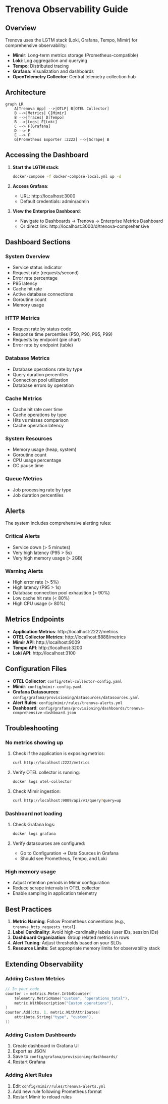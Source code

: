 <!--
Copyright 2023-2025 Eric Moss
Licensed under FSL-1.1-ALv2 (Functional Source License 1.1, Apache 2.0 Future)
Full license: https://github.com/emoss08/Trenova/blob/master/LICENSE.md-->
# Trenova Observability Guide

## Overview

Trenova uses the LGTM stack (Loki, Grafana, Tempo, Mimir) for comprehensive observability:

- **Mimir**: Long-term metrics storage (Prometheus-compatible)
- **Loki**: Log aggregation and querying
- **Tempo**: Distributed tracing
- **Grafana**: Visualization and dashboards
- **OpenTelemetry Collector**: Central telemetry collection hub

## Architecture

```mermaid
graph LR
    A[Trenova App] -->|OTLP| B[OTEL Collector]
    B -->|Metrics| C[Mimir]
    B -->|Traces| D[Tempo]
    B -->|Logs| E[Loki]
    C --> F[Grafana]
    D --> F
    E --> F
    G[Prometheus Exporter :2222] -->|Scrape| B
```

## Accessing the Dashboard

1. **Start the LGTM stack**:
   ```bash
   docker-compose -f docker-compose-local.yml up -d
   ```

2. **Access Grafana**:
   - URL: http://localhost:3000
   - Default credentials: admin/admin

3. **View the Enterprise Dashboard**:
   - Navigate to Dashboards → Trenova → Enterprise Metrics Dashboard
   - Or direct link: http://localhost:3000/d/trenova-comprehensive

## Dashboard Sections

### System Overview
- Service status indicator
- Request rate (requests/second)
- Error rate percentage
- P95 latency
- Cache hit rate
- Active database connections
- Goroutine count
- Memory usage

### HTTP Metrics
- Request rate by status code
- Response time percentiles (P50, P90, P95, P99)
- Requests by endpoint (pie chart)
- Error rate by endpoint (table)

### Database Metrics
- Database operations rate by type
- Query duration percentiles
- Connection pool utilization
- Database errors by operation

### Cache Metrics
- Cache hit rate over time
- Cache operations by type
- Hits vs misses comparison
- Cache operation latency

### System Resources
- Memory usage (heap, system)
- Goroutine count
- CPU usage percentage
- GC pause time

### Queue Metrics
- Job processing rate by type
- Job duration percentiles

## Alerts

The system includes comprehensive alerting rules:

### Critical Alerts
- Service down (> 5 minutes)
- Very high latency (P95 > 5s)
- Very high memory usage (> 2GB)

### Warning Alerts
- High error rate (> 5%)
- High latency (P95 > 1s)
- Database connection pool exhaustion (> 90%)
- Low cache hit rate (< 80%)
- High CPU usage (> 80%)

## Metrics Endpoints

- **Application Metrics**: http://localhost:2222/metrics
- **OTEL Collector Metrics**: http://localhost:8888/metrics
- **Mimir API**: http://localhost:9009
- **Tempo API**: http://localhost:3200
- **Loki API**: http://localhost:3100

## Configuration Files

- **OTEL Collector**: `config/otel-collector-config.yaml`
- **Mimir**: `config/mimir-config.yaml`
- **Grafana Datasources**: `config/grafana/provisioning/datasources/datasources.yaml`
- **Alert Rules**: `config/mimir/rules/trenova-alerts.yml`
- **Dashboard**: `config/grafana/provisioning/dashboards/trenova-comprehensive-dashboard.json`

## Troubleshooting

### No metrics showing up
1. Check if the application is exposing metrics:
   ```bash
   curl http://localhost:2222/metrics
   ```

2. Verify OTEL collector is running:
   ```bash
   docker logs otel-collector
   ```

3. Check Mimir ingestion:
   ```bash
   curl http://localhost:9009/api/v1/query?query=up
   ```

### Dashboard not loading
1. Check Grafana logs:
   ```bash
   docker logs grafana
   ```

2. Verify datasources are configured:
   - Go to Configuration → Data Sources in Grafana
   - Should see Prometheus, Tempo, and Loki

### High memory usage
- Adjust retention periods in Mimir configuration
- Reduce scrape intervals in OTEL collector
- Enable sampling in application telemetry

## Best Practices

1. **Metric Naming**: Follow Prometheus conventions (e.g., `trenova_http_requests_total`)
2. **Label Cardinality**: Avoid high-cardinality labels (user IDs, session IDs)
3. **Dashboard Organization**: Group related metrics in rows
4. **Alert Tuning**: Adjust thresholds based on your SLOs
5. **Resource Limits**: Set appropriate memory limits for observability stack

## Extending Observability

### Adding Custom Metrics
```go
// In your code
counter := metrics.Meter.Int64Counter(
    telemetry.MetricName("custom", "operations_total"),
    metric.WithDescription("Custom operations"),
)
counter.Add(ctx, 1, metric.WithAttributes(
    attribute.String("type", "custom"),
))
```

### Adding Custom Dashboards
1. Create dashboard in Grafana UI
2. Export as JSON
3. Save to `config/grafana/provisioning/dashboards/`
4. Restart Grafana

### Adding Alert Rules
1. Edit `config/mimir/rules/trenova-alerts.yml`
2. Add new rule following Prometheus format
3. Restart Mimir to reload rules